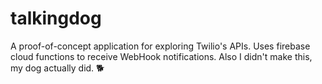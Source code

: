 # talkingdog
A proof-of-concept application for exploring Twilio's APIs. Uses firebase cloud functions to receive WebHook notifications. Also I didn't make this, my dog actually did. 🐕
